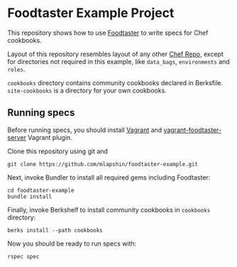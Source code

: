 # Foodtaster Example Project

This repository shows how to use
[Foodtaster](http://github.com/mlapshin/foodtaster) to write specs for
Chef cookbooks.

Layout of this repository resembles layout of any other [Chef
Repo](http://docs.opscode.com/essentials_repository.html), except for
directories not required in this example, like `data_bags`, `environments`
and `roles`.

`cookbooks` directory contains community cookbooks declared in
Berksfile. `site-cookbooks` is a directory for your own cookbooks.

## Running specs

Before running specs, you should install
[Vagrant](http://vagrantup.com) and
[vagrant-foodtaster-server](https://github.com/mlapshin/vagrant-foodtaster-server)
Vagrant plugin.

Clone this repository using git and 

    git clone https://github.com/mlapshin/foodtaster-example.git

Next, invoke Bundler to install all required gems including
Foodtaster:

    cd foodtaster-example
    bundle install

Finally, invoke Berkshelf to install community cookbooks in
`cookbooks` directory:

    berks install --path cookbooks

Now you should be ready to run specs with:

    rspec spec
